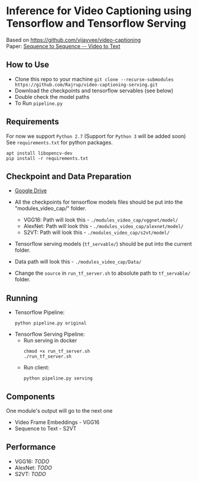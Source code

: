 # Inference for Video Captioning using Tensorflow and Tensorflow Serving
Based on https://github.com/vijayvee/video-captioning<br/>
Paper: [Sequence to Sequence -- Video to Text](http://www.cs.utexas.edu/users/ml/papers/venugopalan.iccv15.pdf)


## How to Use
- Clone this repo to your machine ```git clone --recurse-submodules https://github.com/Rajrup/video-captioning-serving.git```
- Download the checkpoints and tensorflow servables (see below)
- Double check the model paths
- To Run ```pipeline.py```

## Requirements
For now we support ```Python 2.7``` (Support for ```Python 3``` will be added soon)
See ```requirements.txt``` for python packages.
```
apt install libopencv-dev
pip install -r requirements.txt
```

## Checkpoint and Data Preparation
- [Google Drive](https://drive.google.com/open?id=1KKGOtrcrrlmmg55J1GbdHJtpgtY5os1x)
- All the checkpoints for tensorflow models files should be put into the "modules_video_cap/" folder.
  + VGG16: Path will look this - ```./modules_video_cap/vggnet/model/```
  + AlexNet: Path will look this - ```./modules_video_cap/alexnet/model/```
  + S2VT:  Path will look this - ```./modules_video_cap/s2vt/model/```

- Tensorflow serving models (```tf_servable/```) should be put into the current folder.
- Data path will look this - ```./modules_video_cap/Data/```
- Change the ```source``` in ```run_tf_server.sh``` to absolute path to ```tf_servable/``` folder.

## Running
- Tensorflow Pipeline:
  ```
  python pipeline.py original
  ``` 
- Tensorflow Serving Pipeline:
  + Run serving in docker
    ```
    chmod +x run_tf_server.sh
    ./run_tf_server.sh
    ```
  + Run client:
    ```
    python pipeline.py serving
    ``` 

## Components
One module's output will go to the next one
- Video Frame Embeddings - VGG16
- Sequence to Text - S2VT

## Performance
- VGG16: *TODO*
- AlexNet: *TODO*
- S2VT: *TODO*
